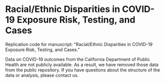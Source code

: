# Racial/Ethnic Disparities in COVID-19 Exposure Risk, Testing, and Cases
Replication code for manuscript: "Racial/Ethnic Disparities in COVID-19 Exposure Risk, Testing, and Cases."

Data on COVID-19 outcomes from the California Department of Public Health are not publicly available. As a result, we have removed those data from the public repository. If you have questions about the structure of the data or analysis, please contact us.
